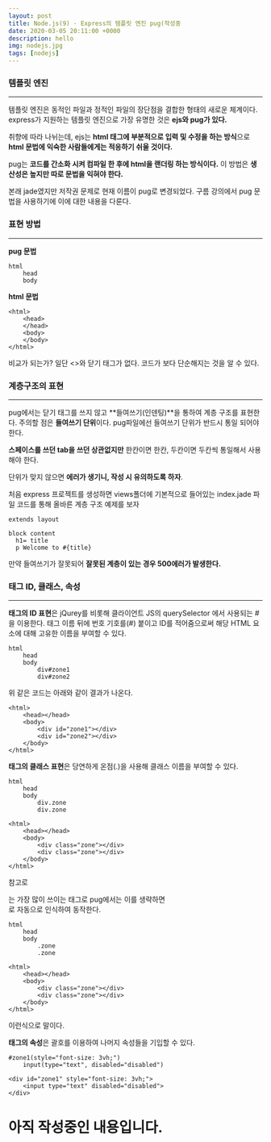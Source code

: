 ```yaml
---
layout: post
title: Node.js(9) - Express의 템플릿 엔진 pug(작성중
date: 2020-03-05 20:11:00 +0000
description: hello
img: nodejs.jpg
tags: [nodejs]
---
```


### 템플릿 엔진

---

템플릿 엔진은 동적인 파일과 정적인 파일의 장단점을 결합한 형태의 새로운 체계이다. express가 지원하는 템플릿 엔진으로 가장 유명한 것은 **ejs와 pug가 있다.**

취향에 따라 나뉘는데, ejs는 **html 태그에 부분적으로 입력 및 수정을 하는 방식**으로 **html 문법에 익숙한 사람들에게는 적응하기 쉬울 것이다.**

pug는 **코드를 간소화 시켜 컴파일 한 후에 html을 랜더링 하는 방식이다.** 이 방법은 **생산성은 높지만 따로 문법을 익혀야 한다.**

본래 jade였지만 저작권 문제로 현재 이름이 pug로 변경되었다. 구름 강의에서 pug 문법을 사용하기에 이에 대한 내용을 다룬다.

### 표현 방법

---

**pug 문법**

    html
    	head
    	body

**html 문법**

    <html>
    	<head>
    	</head>
    	<body>
    	</body>
    </html>

비교가 되는가? 일단 <>와 닫기 태그가 없다. 코드가 보다 단순해지는 것을 알 수 있다.

### 계층구조의 표현

---

pug에서는 닫기 태그를 쓰지 않고 **들여쓰기(인덴팅)**을 통하여 계층 구조를 표현한다. 주의할 점은 **들여쓰기 단위**이다. pug파일에선 들여쓰기 단위가 반드시 통일 되어야 한다.

**스페이스를 쓰던 tab을 쓰던 상관없지만** 한칸이면 한칸, 두칸이면 두칸씩 통일해서 사용해야 한다.

단위가 맞지 않으면 **에러가 생기니, 작성 시 유의하도록 하자**.

처음 express 프로젝트를 생성하면 views폴더에 기본적으로 들어있는 index.jade 파일 코드를 통해 올바른 계층 구조 예제를 보자

    extends layout
    
    block content
      h1= title
      p Welcome to #{title}

만약 들여쓰기가 잘못되어 **잘못된 계층이 있는 경우 500에러가 발생한다.**

### 태그 ID, 클래스, 속성

---

**태그의 ID 표현**은 jQurey를 비롯해 클라이언트 JS의 querySelector 에서 사용되는 #을 이용한다. 태그 이름 뒤에 번호 기호를(#) 붙이고 ID를 적어줌으로써 해당 HTML 요소에 대해 고유한 이름을 부여할 수 있다.

    html
    	head
    	body
    		div#zone1
    		div#zone2

위 같은 코드는 아래와 같이 결과가 나온다.

    <html>
    	<head></head>
    	<body>
    		<div id="zone1"></div>
    		<div id="zone2"></div>
    	</body>
    </html>

**태그의 클래스 표현**은 당연하게 온점(.)을 사용해 클래스 이름을 부여할 수 있다.

    html
    	head
    	body
    		div.zone
    		div.zone

    <html>
    	<head></head>
    	<body>
    		<div class="zone"></div>
    		<div class="zone"></div>
    	</body>
    </html>

참고로 <div>는 가장 많이 쓰이는 태그로 pug에서는 이를 생략하면 <div>로 자동으로 인식하여 동작한다.

    html
    	head
    	body
    		.zone
    		.zone

    <html>
    	<head></head>
    	<body>
    		<div class="zone"></div>
    		<div class="zone"></div>
    	</body>
    </html>

이런식으로 말이다.

**태그의 속성**은 괄호를 이용하여 나머지 속성들을 기입할 수 있다.

    #zone1(style="font-size: 3vh;")
    	input(type="text", disabled="disabled")

    <div id="zone1" style="font-size: 3vh;">
    	<input type="text" disabled="disabled">
    </div>

# 아직 작성중인 내용입니다.
